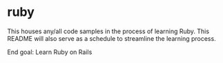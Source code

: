# ruby
This houses any/all code samples in the process of learning Ruby. This README will also serve as a schedule to streamline the learning process.

End goal: Learn Ruby on Rails
